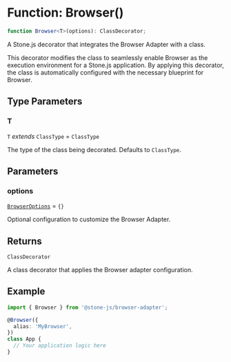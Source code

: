 # Function: Browser()

```ts
function Browser<T>(options): ClassDecorator;
```

A Stone.js decorator that integrates the Browser Adapter with a class.

This decorator modifies the class to seamlessly enable Browser as the
execution environment for a Stone.js application. By applying this decorator,
the class is automatically configured with the necessary blueprint for Browser.

## Type Parameters

### T

`T` *extends* `ClassType` = `ClassType`

The type of the class being decorated. Defaults to `ClassType`.

## Parameters

### options

[`BrowserOptions`](../interfaces/BrowserOptions.md) = `{}`

Optional configuration to customize the Browser Adapter.

## Returns

`ClassDecorator`

A class decorator that applies the Browser adapter configuration.

## Example

```typescript
import { Browser } from '@stone-js/browser-adapter';

@Browser({
  alias: 'MyBrowser',
})
class App {
  // Your application logic here
}
```
